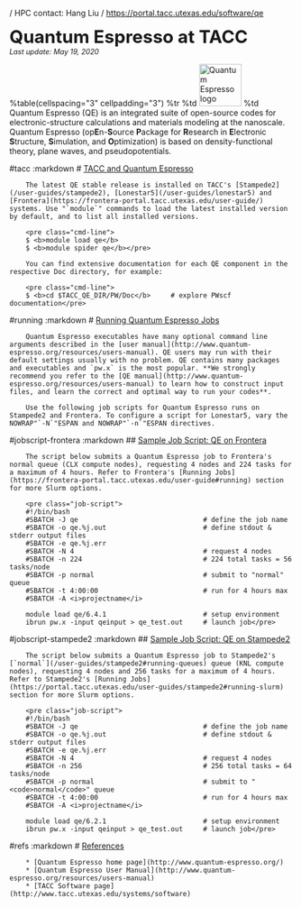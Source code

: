 / HPC contact: Hang Liu
/ https://portal.tacc.utexas.edu/software/qe
<p><span style="font-size:225%; font-weight:bold;">Quantum Espresso at TACC</span><br>
<span style="font-size:90%"><i>Last update: May 19, 2020</i></span></p>


%table(cellspacing="3" cellpadding="3")
	%tr
		%td <img alt="Quantum Espresso logo" src="/documents/10157/1667013/Quantum+Espresso+logo/43aa089f-512d-4698-9f68-a6eef4fd2d92?t=1538753128000" style="height: 75px; width: 75px;" />
		%td Quantum Espresso (QE) is an integrated suite of open-source codes for electronic-structure calculations and materials modeling at the nanoscale. Quantum Espresso (op<b>E</b>n-<b>S</b>ource <b>P</b>ackage for <b>R</b>esearch in <b>E</b>lectronic <b>S</b>tructure, <b>S</b>imulation, and <b>O</b>ptimization) is based on density-functional theory, plane waves, and pseudopotentials.  

#tacc
	:markdown
		# [TACC and Quantum Espresso](#tacc)

		The latest QE stable release is installed on TACC's [Stampede2](/user-guides/stampede2), [Lonestar5](/user-guides/lonestar5) and [Frontera](https://frontera-portal.tacc.utexas.edu/user-guide/) systems. Use "`module`" commands to load the latest installed version by default, and to list all installed versions.  

		<pre class="cmd-line">
		$ <b>module load qe</b>
		$ <b>module spider qe</b></pre>

		You can find extensive documentation for each QE component in the respective Doc directory, for example:

		<pre class="cmd-line">
		$ <b>cd $TACC_QE_DIR/PW/Doc</b>		# explore PWscf documentation</pre>

#running
	:markdown
		# [Running Quantum Espresso Jobs](#running)

		Quantum Espresso executables have many optional command line arguments described in the [user manual](http://www.quantum-espresso.org/resources/users-manual). QE users may run with their default settings usually with no problem. QE contains many packages and executables and `pw.x` is the most popular. **We strongly recommend you refer to the [QE manual](http://www.quantum-espresso.org/resources/users-manual) to learn how to construct input files, and learn the correct and optimal way to run your codes**.

		Use the following job scripts for Quantum Espresso runs on Stampede2 and Frontera. To configure a script for Lonestar5, vary the NOWRAP"`-N`"ESPAN and NOWRAP"`-n`"ESPAN directives.

#jobscript-frontera
	:markdown
		## [Sample Job Script: QE on Frontera](#jobscript-frontera)

		The script below submits a Quantum Espresso job to Frontera's normal queue (CLX compute nodes), requesting 4 nodes and 224 tasks for a maximum of 4 hours. Refer to Frontera's [Running Jobs](https://frontera-portal.tacc.utexas.edu/user-guide#running) section for more Slurm options.

		<pre class="job-script">
		#!/bin/bash 
		#SBATCH -J qe                               # define the job name
		#SBATCH -o qe.%j.out                        # define stdout & stderr output files 
		#SBATCH -e qe.%j.err 
		#SBATCH -N 4                                # request 4 nodes 
		#SBATCH -n 224                              # 224 total tasks = 56 tasks/node
		#SBATCH -p normal                           # submit to "normal" queue 
		#SBATCH -t 4:00:00                          # run for 4 hours max 
		#SBATCH -A <i>projectname</i>

		module load qe/6.4.1                        # setup environment
		ibrun pw.x -input qeinput > qe_test.out     # launch job</pre>

#jobscript-stampede2
	:markdown
		## [Sample Job Script: QE on Stampede2](#jobscript-stampede2)

		The script below submits a Quantum Espresso job to Stampede2's [`normal`](/user-guides/stampede2#running-queues) queue (KNL compute nodes), requesting 4 nodes and 256 tasks for a maximum of 4 hours. Refer to Stampede2's [Running Jobs](https://portal.tacc.utexas.edu/user-guides/stampede2#running-slurm) section for more Slurm options. 

		<pre class="job-script">
		#!/bin/bash 
		#SBATCH -J qe          						# define the job name
		#SBATCH -o qe.%j.out    					# define stdout & stderr output files 
		#SBATCH -e qe.%j.err 
		#SBATCH -N 4         						# request 4 nodes 
		#SBATCH -n 256								# 256 total tasks = 64 tasks/node
		#SBATCH -p normal     						# submit to "<code>normal</code>" queue 
		#SBATCH -t 4:00:00       					# run for 4 hours max 
		#SBATCH -A <i>projectname</i>

		module load qe/6.2.1						# setup environment
		ibrun pw.x -input qeinput > qe_test.out	    # launch job</pre>

#refs
	:markdown
		# [References](#refs)

		* [Quantum Espresso home page](http://www.quantum-espresso.org/)
		* [Quantum Espresso User Manual](http://www.quantum-espresso.org/resources/users-manual)
		* [TACC Software page](http://www.tacc.utexas.edu/systems/software)
  

